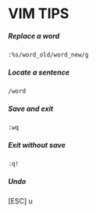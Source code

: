 # VIM TIPS

##### Replace a word
`:%s/word_old/word_new/g`

##### Locate a sentence
`/word`

##### Save and exit
`:wq`

##### Exit without save
`:q!`

##### Undo
[ESC] u

